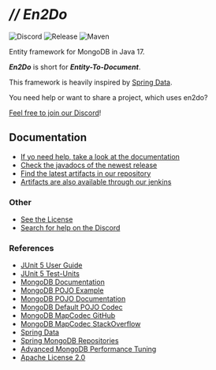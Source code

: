 # _// En2Do_
![Discord](https://img.shields.io/discord/1021053609359708211)
![Release](https://img.shields.io/github/v/release/Koboo/en2do)
![Maven](https://reposilite.koboo.eu/api/badge/latest/releases/eu/koboo/en2do?color=40c14a&name=maven&prefix=v)


Entity framework for MongoDB in Java 17.

**_En2Do_** is short for **_Entity-To-Document_**.

This framework is heavily inspired by [Spring Data](https://spring.io/projects/spring-data).

You need help or want to share a project, which uses en2do?

[Feel free to join our Discord](https://discord.gg/VGrxZDQu2n)!

## Documentation

- [If yo need help, take a look at the documentation](https://koboo.gitbook.io/en2do/)
- [Check the javadocs of the newest release](https://github.com/Koboo/en2do/releases/latest)
- [Find the latest artifacts in our repository](https://reposilite.koboo.eu/#/releases/eu/koboo/en2do)
- [Artifacts are also available through our jenkins](https://jenkins.koboo.eu/job/en2do/job/Build%20and%20Publish%20(main)/)

### Other

- [See the License](LICENSE)
- [Search for help on the Discord](https://discord.gg/VGrxZDQu2n)

### References

- [JUnit 5 User Guide](https://junit.org/junit5/docs/current/user-guide/)
- [JUnit 5 Test-Units](https://www.baeldung.com/junit-5-test-byField)
- [MongoDB Documentation](https://www.mongodb.com/docs/manual/introduction/)
- [MongoDB POJO Example](https://www.mongodb.com/developer/languages/java/java-mapping-pojos/)
- [MongoDB POJO Documentation](https://mongodb.github.io/mongo-java-driver/3.5/bson/pojos/)
- [MongoDB Default POJO Codec](https://github.com/mongodb/mongo-java-driver/tree/master/bson/src/main/org/bson/codecs)
- [MongoDB MapCodec GitHub](https://github.com/benjamonnguyen/mongodb-bson-codec)
- [MongoDB MapCodec StackOverflow](https://stackoverflow.com/questions/67849754/mongodb-mapk-v-codec-maps-must-have-string-keys-fix)
- [Spring Data](https://spring.io/projects/spring-data)
- [Spring MongoDB Repositories](https://docs.spring.io/spring-data/mongodb/docs/1.2.0.RELEASE/reference/html/mongo.repositories.html)
- [Advanced MongoDB Performance Tuning](https://medium.com/idealo-tech-blog/advanced-mongodb-performance-tuning-2ddcd01a27d2)
- [Apache License 2.0](https://www.apache.org/licenses/LICENSE-2.0)
